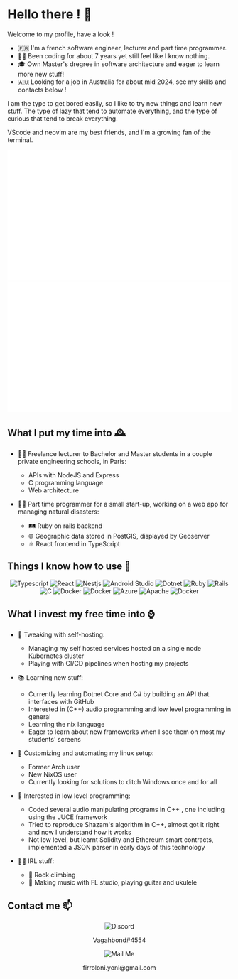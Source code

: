 # Hello there ! 🐌

Welcome to my profile, have a look ! 
* 🇫🇷 I'm a french software engineer, lecturer and part time programmer.
* 🧙‍♂️ Been coding for about 7 years yet still feel like I know nothing.
* 🎓 Own Master's dregree in software architecture and eager to learn more new stuff!
* 🇦🇺 Looking for a job in Australia for about mid 2024, see my skills and contacts below ! 

I am the type to get bored easily, so I like to try new things and learn new stuff.
The type of lazy that tend to automate everything, and the type of curious that tend to break everything.

VScode and neovim are my best friends, and I'm a growing fan of the terminal. 

<p align="center">
   <img title="overview" src="https://raw.githubusercontent.com/vagahbond/github-stats/master/generated/overview.svg#gh-dark-mode-only">
   <img title="overview" src="https://raw.githubusercontent.com/vagahbond/github-stats/master/generated/languages.svg#gh-dark-mode-only">

</p>

## What I put my time into 🕰️

* 👨‍🏫 Freelance lecturer to Bachelor and Master students in a couple private engineering schools, in Paris: 
    * APIs with NodeJS and Express
    * C programming language
    * Web architecture

* 👨‍💻 Part time programmer for a small start-up, working on a web app for managing natural disasters:
  * 🛤️ Ruby on rails backend
  * 🌐 Geographic data stored in PostGIS, displayed by Geoserver
  * ⚛️ React frontend in TypeScript 


## Things I know how to use 🧠
<p align=center>
<img title="Typescript" src="https://upload.wikimedia.org/wikipedia/commons/4/4c/Typescript_logo_2020.svg" width="5%"/>
<img title="React" src="https://upload.wikimedia.org/wikipedia/commons/thumb/a/a7/React-icon.svg/640px-React-icon.svg.png" width="5%"/>
<img title="Nestjs" src="https://upload.wikimedia.org/wikipedia/commons/thumb/a/a8/NestJS.svg/640px-NestJS.svg.png" width="5%"/>
<img title="Android Studio" src="https://upload.wikimedia.org/wikipedia/commons/thumb/e/e3/Android_Studio_Icon_%282014-2019%29.svg/640px-Android_Studio_Icon_%282014-2019%29.svg.png" width="5%"/>
<img title="Dotnet" src="https://upload.wikimedia.org/wikipedia/commons/thumb/e/ee/.NET_Core_Logo.svg/640px-.NET_Core_Logo.svg.png" width="5%"/>
<img title="Ruby" src="https://upload.wikimedia.org/wikipedia/commons/thumb/7/73/Ruby_logo.svg/640px-Ruby_logo.svg.png" width="5%"/>
<img title="Rails" src="https://upload.wikimedia.org/wikipedia/commons/thumb/6/62/Ruby_On_Rails_Logo.svg/640px-Ruby_On_Rails_Logo.svg.png" width="13%"/>
<img title="C" src="https://upload.wikimedia.org/wikipedia/commons/thumb/1/19/C_Logo.png/640px-C_Logo.png" width="5%"/>
<img title="Docker" src="https://upload.wikimedia.org/wikipedia/commons/e/ea/Docker_%28container_engine%29_logo_%28cropped%29.png" width="5%"/>
<img title="Docker" src="https://upload.wikimedia.org/wikipedia/commons/thumb/3/39/Kubernetes_logo_without_workmark.svg/640px-Kubernetes_logo_without_workmark.svg.png" width="5%"/>
<img title="Azure" src="https://upload.wikimedia.org/wikipedia/commons/thumb/c/cb/New-azure-logo-square.png/640px-New-azure-logo-square.png" width="8%"/>
<img title="Apache" src="https://upload.wikimedia.org/wikipedia/commons/thumb/1/10/Apache_HTTP_server_logo_%282019-present%29.svg/640px-Apache_HTTP_server_logo_%282019-present%29.svg.png" width="15%"/>
<img title="Docker" src="https://upload.wikimedia.org/wikipedia/commons/thumb/8/83/GNU_Linux.svg/640px-GNU_Linux.svg.png" width="5%"/>
</p>

## What I invest my free time into ⌚
* 💽 Tweaking with self-hosting:
  * Managing my self hosted services hosted on a single node Kubernetes cluster
  * Playing with CI/CD pipelines when hosting my projects

* 📚 Learning new stuff:
  * Currently learning Dotnet Core and C# by building an API that interfaces with GitHub
  * Interested in (C++) audio programming and low level programming in general
  * Learning the nix language
  * Eager to learn about new frameworks when I see them on most my students' screens 

* 🧙 Customizing and automating my linux setup:
  * Former Arch user
  * New NixOS user
  * Currently looking for solutions to ditch Windows once and for all

* 💾 Interested in low level programming:
  * Coded several audio manipulating programs in C++ , one including using the JUCE framework
  * Tried to reproduce Shazam's algorithm in C++, almost got it right and now I understand how it works
  * Not low level, but learnt Solidity and Ethereum smart contracts, implemented a JSON parser in early days of this technology

* 🏃‍♂️ IRL stuff: 
  * 🧗 Rock climbing
  * 🎸 Making music with FL studio, playing guitar and ukulele
 

## Contact me 📫


<p align="center">
<img title="Discord" href="https://discord.gg/TS6w3TYZRM" src="https://logodownload.org/wp-content/uploads/2017/11/discord-logo-1-1.png" width="5%"/>
</p>
<p align="center">
Vagahbond#4554
</p>
<p align="center">
<img title="Mail Me" href="mailto:firroloni.yoni@gmail.com" src="https://img.icons8.com/fluent/48/000000/gmail.png" width="5%"/>
</p>
<p align="center">
firroloni.yoni@gmail.com
</p>



